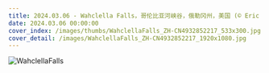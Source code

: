 ```yaml
---
title: 2024.03.06 - Wahclella Falls，哥伦比亚河峡谷，俄勒冈州，美国 (© Eric Vogt/Tandem Stills + Motion)
date: 2024.03.06 00:00:00
cover_index: /images/thumbs/WahclellaFalls_ZH-CN4932852217_533x300.jpg
cover_detail: /images/WahclellaFalls_ZH-CN4932852217_1920x1080.jpg
---
```


![WahclellaFalls](/images/WahclellaFalls_ZH-CN4932852217_1920x1080.jpg)
